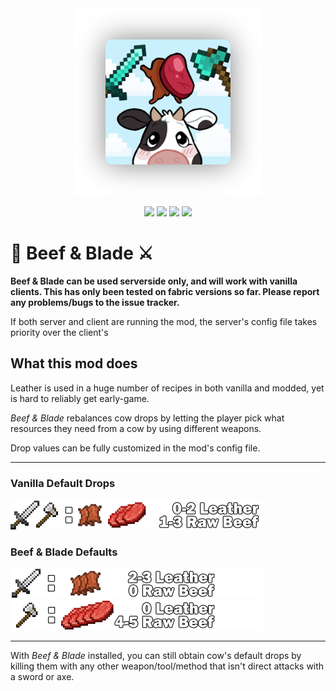 <center>
<img src="https://raw.githubusercontent.com/Khazoda/beef-and-blade/1.19.3_Fabric/Assets/big-picture.png">
<p>
<img src="https://img.shields.io/badge/mod%20loader-Fabric | Forge-brightgreen" />
<img src="https://img.shields.io/badge/latest%20version-1.19.3-blue" />
<img src="https://img.shields.io/github/issues/Khazoda/beef-and-blade" />
<img src="https://img.shields.io/github/last-commit/Khazoda/beef-and-blade" />
</p>
</center>

# 🥩 Beef & Blade ⚔️

**Beef & Blade can be used serverside only, and will work with vanilla clients. This has only been tested on fabric versions so far. Please report any problems/bugs to the issue tracker.**

If both server and client are running the mod, the server's config file takes priority over the client's


## What this mod does
Leather is used in a huge number of recipes in both vanilla and modded, yet is hard to reliably get early-game.

*Beef & Blade* rebalances cow drops by letting the player pick what resources they need from a cow by using different weapons.

Drop values can be fully customized in the mod's config file.

---
### Vanilla Default Drops
<img src="https://raw.githubusercontent.com/Khazoda/beef-and-blade/1.19.3_Fabric/Assets/vanilla_drops.png"/>
<br>

### Beef & Blade Defaults
<img src="https://raw.githubusercontent.com/Khazoda/beef-and-blade/1.19.3_Fabric/Assets/sword_drops.png"/>

<br>

<img src="https://raw.githubusercontent.com/Khazoda/beef-and-blade/1.19.3_Fabric/Assets/axe_drops.png"/>

---


With *Beef & Blade* installed, you can still obtain cow's default drops by killing them with any other weapon/tool/method that isn't direct attacks with a sword or axe.
